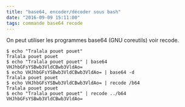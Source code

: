 ```yaml
---
title: "base64, encoder/décoder sous bash"
date: "2016-09-09 15:11:00"
tags: commande base64 recode
---
```


On peut utiliser les programmes base64 (GNU coreutils) voir recode.

```
$ echo "Tralala pouet pouet"
Tralala pouet pouet
$ echo "Tralala pouet pouet" | base64
VHJhbGFsYSBwb3VldCBwb3VldAo=
$ echo VHJhbGFsYSBwb3VldCBwb3VldAo= | base64 -d
Tralala pouet pouet
$ echo VHJhbGFsYSBwb3VldCBwb3VldAo= | recode /b64
Tralala pouet pouet
$ echo "Tralala pouet pouet" | recode ../b64
VHJhbGFsYSBwb3VldCBwb3VldAo=
```



